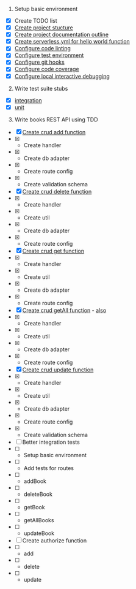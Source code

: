 1. Setup basic environment

- [x] Create TODO list
- [x] [Create project stucture](https://github.com/mjgs/serverless-books-api/pull/1)
- [x] [Create project documentation outline](https://github.com/mjgs/serverless-books-api/pull/2)
- [x] [Create serverless.yml for hello world function](https://github.com/mjgs/serverless-books-api/pull/3)
- [x] [Configure code linting](https://github.com/mjgs/serverless-books-api/pull/5)
- [x] [Configure test environment](https://github.com/mjgs/serverless-books-api/pull/7)
- [x] [Configure git hooks](https://github.com/mjgs/serverless-books-api/pull/8)
- [x] [Configure code coverage](https://github.com/mjgs/serverless-books-api/pull/9)
- [x] [Configure local interactive debugging](https://github.com/mjgs/serverless-books-api/pull/10)

2. Write test suite stubs

- [x] [integration](https://github.com/mjgs/serverless-books-api/pull/20)
- [x] [unit](https://github.com/mjgs/serverless-books-api/pull/11)

3. Write books REST API using TDD

- [x] [Create crud add function](https://github.com/mjgs/serverless-books-api/pull/12)
- [x]   - Create handler
- [x]   - Create db adapter
- [x]   - Create route config
- [x]   - Create validation schema
- [x] [Create crud delete function](https://github.com/mjgs/serverless-books-api/pull/32)
- [x]   - Create handler
- [x]   - Create util
- [x]   - Create db adapter
- [x]   - Create route config
- [x] [Create crud get function](https://github.com/mjgs/serverless-books-api/pull/33)
- [x]   - Create handler
- [x]   - Create util
- [x]   - Create db adapter
- [x]   - Create route config
- [x] [Create crud getAll function](https://github.com/mjgs/serverless-books-api/pull/35) - [also](https://github.com/mjgs/serverless-books-api/pull/36)
- [x]   - Create handler
- [x]   - Create util
- [x]   - Create db adapter
- [x]   - Create route config
- [x] [Create crud update function](https://github.com/mjgs/serverless-books-api/pull/42)
- [x]   - Create handler
- [x]   - Create util
- [x]   - Create db adapter
- [x]   - Create route config
- [x]   - Create validation schema
- [ ] Better integration tests
- [ ]  - Setup basic environment
- [ ]  - Add tests for routes
- [ ]    - addBook
- [ ]    - deleteBook
- [ ]    - getBook
- [ ]    - getAllBooks
- [ ]    - updateBook
- [ ] Create authorize function
- [ ]   - add
- [ ]   - delete
- [ ]   - update
